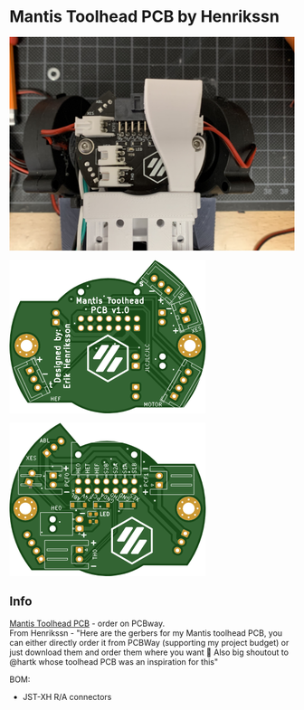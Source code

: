 Mantis Toolhead PCB by Henrikssn
============
  
![](pcb_back.jpg)    
  
![](image1.png)
  
![](image2.png)
  
Info
-----------------
[Mantis Toolhead PCB](https://www.pcbway.com/project/shareproject/Mantis_Toolhead_PCB.html) - order on PCBway.  
From Henrikssn - "Here are the gerbers for my Mantis toolhead PCB, you can either directly order it from PCBWay (supporting my project budget) or just download them and order them where you want 🙂 Also big shoutout to @hartk whose toolhead PCB was an inspiration for this"

BOM:
- JST-XH R/A connectors

